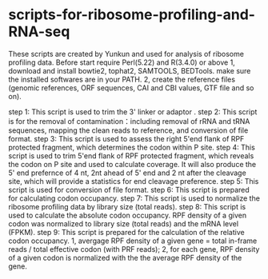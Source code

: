 # scripts-for-ribosome-profiling-and-RNA-seq

These scripts are created by Yunkun and used for analysis of ribosome profiling data.
Before start
require Perl(5.22) and R(3.4.0) or above
1, download and install bowtie2, tophat2, SAMTOOLS, BEDTools. make sure the installed softwares are in your PATH.
2, create the reference files (genomic references, ORF sequences, CAI and CBI values, GTF file and so on).

step 1: This script is used to trim the 3' linker or adaptor . 
step 2: This script is for the removal of contamination：including removal of rRNA and tRNA sequences, mapping the clean reads to reference, and conversion of file format. 
step 3: This script is used to assess the right 5'end flank of RPF protected fragment, which determines the codon within P site.
step 4: This script is used to trim 5'end flank of RPF protected fragment, which reveals the codon on P site and used to calculate coverage. It will also produce the 5' end prefernce of 4 nt, 2nt ahead of 5' end and 2 nt after the cleavage site, which will provide a statistics for end cleavage preference.
step 5: This script is used for conversion of file format.
step 6: This script is prepared for calculating codon occupancy. 
step 7: This script is used to normalize the ribosome profiling data by library size (total reads).
step 8: This script is used to calculate the absolute codon occupancy. RPF density of a given codon was normalized to library size (total reads) and the mRNA level (FPKM).
step 9: This script is prepared for the calculation of the relative codon occupancy. 1, avergage RPF density of a given gene = total in-frame reads / total effective codon (with PRF reads); 2, for each gene, RPF density of a given codon is normalized with the the average RPF density of the gene.
